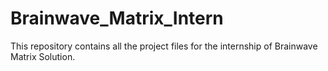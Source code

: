 # Brainwave_Matrix_Intern
This repository contains all the project files for the internship of Brainwave Matrix Solution. 
